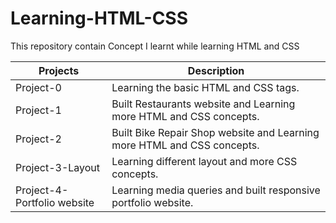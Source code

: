 # Learning-HTML-CSS
This repository contain Concept I learnt while learning HTML and CSS

| Projects | Description |
| ------ | ----------- |
| Project-0   | Learning the basic HTML and CSS tags. |
| Project-1   | Built Restaurants website and Learning more HTML and CSS concepts. |
| Project-2   | Built Bike Repair Shop website and Learning more HTML and CSS concepts. |
| Project-3-Layout   | Learning different layout and more CSS concepts. |
| Project-4-Portfolio website  | Learning media queries and built responsive portfolio website. |